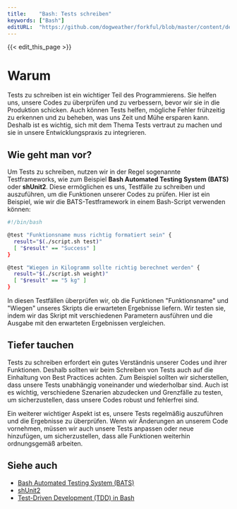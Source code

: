 ```yaml
---
title:    "Bash: Tests schreiben"
keywords: ["Bash"]
editURL:  "https://github.com/dogweather/forkful/blob/master/content/de/bash/writing-tests.md"
---
```


{{< edit_this_page >}}

# Warum

Tests zu schreiben ist ein wichtiger Teil des Programmierens. Sie helfen uns, unsere Codes zu überprüfen und zu verbessern, bevor wir sie in die Produktion schicken. Auch können Tests helfen, mögliche Fehler frühzeitig zu erkennen und zu beheben, was uns Zeit und Mühe ersparen kann. Deshalb ist es wichtig, sich mit dem Thema Tests vertraut zu machen und sie in unsere Entwicklungspraxis zu integrieren.

## Wie geht man vor?

Um Tests zu schreiben, nutzen wir in der Regel sogenannte Testframeworks, wie zum Beispiel **Bash Automated Testing System (BATS)** oder **shUnit2**. Diese ermöglichen es uns, Testfälle zu schreiben und auszuführen, um die Funktionen unserer Codes zu prüfen. Hier ist ein Beispiel, wie wir die BATS-Testframework in einem Bash-Script verwenden können:

```Bash
#!/bin/bash

@test "Funktionsname muss richtig formatiert sein" {
  result="$(./script.sh test)"
  [ "$result" == "Success" ]
}

@test "Wiegen in Kilogramm sollte richtig berechnet werden" {
  result="$(./script.sh weight)"
  [ "$result" == "5 kg" ]
}
```

In diesen Testfällen überprüfen wir, ob die Funktionen "Funktionsname" und "Wiegen" unseres Skripts die erwarteten Ergebnisse liefern. Wir testen sie, indem wir das Skript mit verschiedenen Parametern ausführen und die Ausgabe mit den erwarteten Ergebnissen vergleichen.

## Tiefer tauchen

Tests zu schreiben erfordert ein gutes Verständnis unserer Codes und ihrer Funktionen. Deshalb sollten wir beim Schreiben von Tests auch auf die Einhaltung von Best Practices achten. Zum Beispiel sollten wir sicherstellen, dass unsere Tests unabhängig voneinander und wiederholbar sind. Auch ist es wichtig, verschiedene Szenarien abzudecken und Grenzfälle zu testen, um sicherzustellen, dass unsere Codes robust und fehlerfrei sind.

Ein weiterer wichtiger Aspekt ist es, unsere Tests regelmäßig auszuführen und die Ergebnisse zu überprüfen. Wenn wir Änderungen an unserem Code vornehmen, müssen wir auch unsere Tests anpassen oder neue hinzufügen, um sicherzustellen, dass alle Funktionen weiterhin ordnungsgemäß arbeiten.

## Siehe auch

- [Bash Automated Testing System (BATS)](https://github.com/bats-core/bats-core)
- [shUnit2](https://github.com/kward/shunit2)
- [Test-Driven Development (TDD) in Bash](https://blog.dcycle.com/blog/2014-07-13/test-driven-development-tdd-bash/)